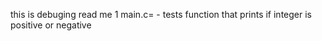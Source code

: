 this is debuging read me 
1 main.c= - tests function that prints if integer is positive or negative

